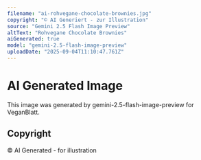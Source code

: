 ```yaml
---
filename: "ai-rohvegane-chocolate-brownies.jpg"
copyright: "© AI Generiert - zur Illustration"
source: "Gemini 2.5 Flash Image Preview"
altText: "Rohvegane Chocolate Brownies"
aiGenerated: true
model: "gemini-2.5-flash-image-preview"
uploadDate: "2025-09-04T11:10:47.761Z"
---
```


# AI Generated Image

This image was generated by gemini-2.5-flash-image-preview for VeganBlatt.

## Copyright
© AI Generated - for illustration
